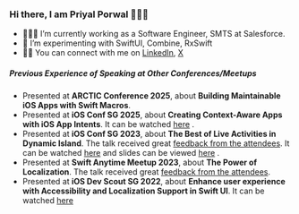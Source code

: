 ### Hi there, I am Priyal Porwal 🙋🏻‍♀️

- 👩🏻‍💻 I’m currently working as a Software Engineer, SMTS at Salesforce.
- 🎯 I’m experimenting with SwiftUI, Combine, RxSwift
- 🙌🏼 You can connect with me on [LinkedIn](https://www.linkedin.com/in/priyal-porwal/), [X](https://twitter.com/priyal_porwal_)

<h5>Previous Experience of Speaking at Other Conferences/Meetups </h5>
<ul>
<li>Presented at <b>ARCTIC Conference 2025</b>, about <b>Building Maintainable iOS Apps with Swift Macros</b>.</li>
<li>Presented at <b>iOS Conf SG 2025</b>, about <b>Creating Context-Aware Apps with iOS App Intents</b>. It can be watched <a href="https://youtu.be/4Ubeae1y6x4?si=FDf_EGGX8NAZT08p">here</a> .</li>
<li>Presented at <b>iOS Conf SG 2023</b>, about <b>The Best of Live Activities in Dynamic Island</b>. The talk received great  <a href="https://twitter.com/jordibruin/status/1613838730611290116?s=20&t=mqTrDtYG0xpNbRUP0z5XQQ">feedback from the attendees</a>. It can be watched <a href="https://youtu.be/9fUeL2L9v_c">here</a> and slides can be viewed <a href="https://speakerdeck.com/priyal_porwal_/the-best-of-live-activity-in-dynamic-island">here</a> .</li>
<li>Presented at <b>Swift Anytime Meetup 2023</b>, about <b>The Power of Localization</b>. The talk received great  <a href="https://twitter.com/rajmanikush/status/1649703942648139776?s=20">feedback from the attendees</a>.</li>
<li>Presented at <b>iOS Dev Scout SG 2022</b>, about <b>Enhance user experience with Accessibility and Localization Support in Swift UI</b>. It can be watched <a href="https://youtu.be/uttM271WEqk">here</a> </li>
</ul>
<!--
**priyal-p/priyal-p** is a ✨ _special_ ✨ repository because its `README.md` (this file) appears on your GitHub profile.

Here are some ideas to get you started:

- 🔭 I’m currently working on ...
- 🌱 I’m currently learning ...
- 👯 I’m looking to collaborate on ...
- 🤔 I’m looking for help with ...
- 💬 Ask me about ...
- 📫 How to reach me: ...
- 😄 Pronouns: ...
- ⚡ Fun fact: ...
-->
